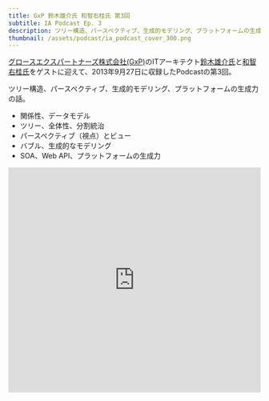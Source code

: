 ```yaml
---
title: GxP 鈴木雄介氏 和智右桂氏 第3回
subtitle: IA Podcast Ep. 3
description: ツリー構造、パースペクティブ、生成的モデリング、プラットフォームの生成力の話。
thumbnail: /assets/podcast/ia_podcast_cover_300.png
---
```


[グロースエクスパートナーズ株式会社(GxP)](http://www.gxp.co.jp/)のITアーキテクト[鈴木雄介氏](https://twitter.com/yusuke_arclamp)と[和智右桂氏](https://twitter.com/digitalsoul0124)をゲストに迎えて、2013年9月27日に収録したPodcastの第3回。

ツリー構造、パースペクティブ、生成的モデリング、プラットフォームの生成力の話。

- 関係性、データモデル
- ツリー、全体性、分割統治
- パースペクティブ（視点）とビュー
- バブル、生成的なモデリング
- SOA、Web API、プラットフォームの生成力

<iframe width="100%" height="450" scrolling="no" frameborder="no" src="https://w.soundcloud.com/player/?url=https%3A//api.soundcloud.com/tracks/283580794&amp;auto_play=false&amp;hide_related=false&amp;show_comments=true&amp;show_user=true&amp;show_reposts=false&amp;visual=true"></iframe>
